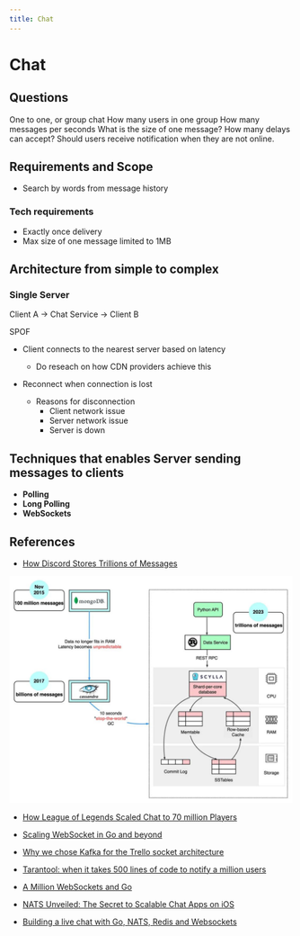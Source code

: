 ```yaml
---
title: Chat
---
```


# Chat

## Questions

One to one, or group chat
How many users in one group
How many messages per seconds
What is the size of one message?
How many delays can accept?
Should users receive notification when they are not online.

## Requirements and Scope

- Search by words from message history

### Tech requirements

- Exactly once delivery
- Max size of one message limited to 1MB

## Architecture from simple to complex

### Single Server

Client A -> Chat Service -> Client B

SPOF

- Client connects to the nearest server based on latency

  - Do reseach on how CDN providers achieve this

- Reconnect when connection is lost
  - Reasons for disconnection
    - Client network issue
    - Server network issue
    - Server is down

## Techniques that enables Server sending messages to clients

- **Polling**
- **Long Polling**
- **WebSockets**

## References

- [How Discord Stores Trillions of Messages](https://discord.com/blog/how-discord-stores-trillions-of-messages)

![img](/img/how-discord-stores-billions-of-messages.jpeg)

- [How League of Legends Scaled Chat to 70 million Players](https://highscalability.com/how-league-of-legends-scaled-chat-to-70-million-players-it-t/)

- [Scaling WebSocket in Go and beyond](https://centrifugal.dev/blog/2020/11/12/scaling-websocket)

- [Why we chose Kafka for the Trello socket architecture](https://www.atlassian.com/engineering/why-we-chose-kafka)

- [Tarantool: when it takes 500 lines of code to notify a million users](https://hackernoon.com/tarantool-when-it-takes-500-lines-of-code-to-notify-a-million-users-11d340523493)

- [A Million WebSockets and Go](https://www.freecodecamp.org/news/million-websockets-and-go-cc58418460bb/)

- [NATS Unveiled: The Secret to Scalable Chat Apps on iOS](https://ddh4r4m.medium.com/nats-unveiled-the-secret-to-scalable-chat-apps-on-ios-721df3593147)

- [Building a live chat with Go, NATS, Redis and Websockets](https://ribice.medium.com/building-a-live-chat-with-go-nats-redis-and-websockets-cb3edbc940ca)
